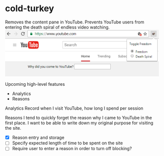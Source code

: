 # cold-turkey

Removes the content pane in YouTube. Prevents YouTube users from entering the death spiral of endless video watching.
![Screenshot](https://raw.githubusercontent.com/JimmyFW/cold-turkey/master/screenv2.png)

Upcoming high-level features
- Analytics
- Reasons

Analytics
Record when I visit YouTube, how long I spend per session

Reasons
I tend to quickly forget the reason why I came to YouTube in the first place. I want to be able to write down my original purpose for visiting the site.

- [x] Reason entry and storage
- [ ] Specify expected length of time to be spent on the site
- [ ] Require user to enter a reason in order to turn off blocking?
